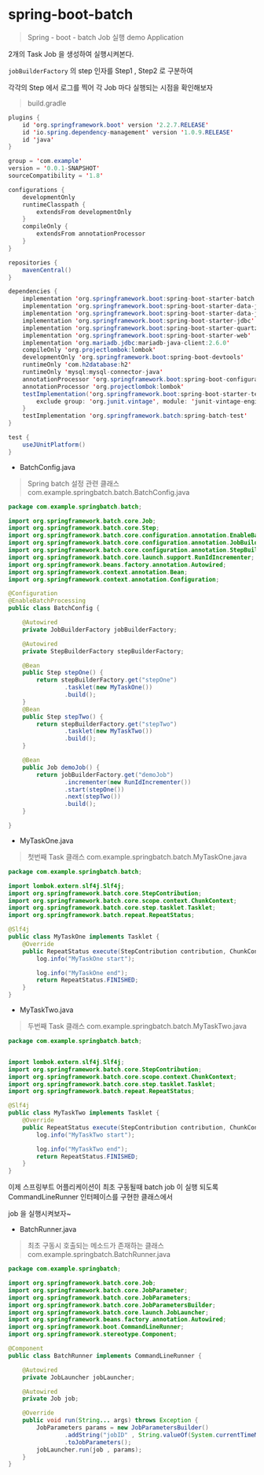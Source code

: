 # spring-boot-batch

> Spring - boot - batch Job 실행 demo Application

2개의 Task Job 을 생성하여 실행시켜본다. 

``` jobBuilderFactory ``` 의 step 인자를 Step1 , Step2 로 구분하여 

각각의 Step 에서 로그를 찍어 각 Job 마다 실행되는 시점을 확인해보자

> build.gradle

```java
plugins {
    id 'org.springframework.boot' version '2.2.7.RELEASE'
    id 'io.spring.dependency-management' version '1.0.9.RELEASE'
    id 'java'
}

group = 'com.example'
version = '0.0.1-SNAPSHOT'
sourceCompatibility = '1.8'

configurations {
    developmentOnly
    runtimeClasspath {
        extendsFrom developmentOnly
    }
    compileOnly {
        extendsFrom annotationProcessor
    }
}

repositories {
    mavenCentral()
}

dependencies {
    implementation 'org.springframework.boot:spring-boot-starter-batch'
    implementation 'org.springframework.boot:spring-boot-starter-data-jdbc'
    implementation 'org.springframework.boot:spring-boot-starter-data-jpa'
    implementation 'org.springframework.boot:spring-boot-starter-jdbc'
    implementation 'org.springframework.boot:spring-boot-starter-quartz'
    implementation 'org.springframework.boot:spring-boot-starter-web'
    implementation 'org.mariadb.jdbc:mariadb-java-client:2.6.0'
    compileOnly 'org.projectlombok:lombok'
    developmentOnly 'org.springframework.boot:spring-boot-devtools'
    runtimeOnly 'com.h2database:h2'
    runtimeOnly 'mysql:mysql-connector-java'
    annotationProcessor 'org.springframework.boot:spring-boot-configuration-processor'
    annotationProcessor 'org.projectlombok:lombok'
    testImplementation('org.springframework.boot:spring-boot-starter-test') {
        exclude group: 'org.junit.vintage', module: 'junit-vintage-engine'
    }
    testImplementation 'org.springframework.batch:spring-batch-test'
}

test {
    useJUnitPlatform()
}

```

- BatchConfig.java
> Spring batch 설정 관련 클래스
> com.example.springbatch.batch.BatchConfig.java

```java
package com.example.springbatch.batch;

import org.springframework.batch.core.Job;
import org.springframework.batch.core.Step;
import org.springframework.batch.core.configuration.annotation.EnableBatchProcessing;
import org.springframework.batch.core.configuration.annotation.JobBuilderFactory;
import org.springframework.batch.core.configuration.annotation.StepBuilderFactory;
import org.springframework.batch.core.launch.support.RunIdIncrementer;
import org.springframework.beans.factory.annotation.Autowired;
import org.springframework.context.annotation.Bean;
import org.springframework.context.annotation.Configuration;

@Configuration
@EnableBatchProcessing
public class BatchConfig {

    @Autowired
    private JobBuilderFactory jobBuilderFactory;

    @Autowired
    private StepBuilderFactory stepBuilderFactory;

    @Bean
    public Step stepOne() {
        return stepBuilderFactory.get("stepOne")
                .tasklet(new MyTaskOne())
                .build();
    }
    @Bean
    public Step stepTwo() {
        return stepBuilderFactory.get("stepTwo")
                .tasklet(new MyTaskTwo())
                .build();
    }

    @Bean
    public Job demoJob() {
        return jobBuilderFactory.get("demoJob")
                .incrementer(new RunIdIncrementer())
                .start(stepOne())
                .next(stepTwo())
                .build();
    }

}

```

- MyTaskOne.java
> 첫번째 Task 클래스
> com.example.springbatch.batch.MyTaskOne.java

```java
package com.example.springbatch.batch;

import lombok.extern.slf4j.Slf4j;
import org.springframework.batch.core.StepContribution;
import org.springframework.batch.core.scope.context.ChunkContext;
import org.springframework.batch.core.step.tasklet.Tasklet;
import org.springframework.batch.repeat.RepeatStatus;

@Slf4j
public class MyTaskOne implements Tasklet {
    @Override
    public RepeatStatus execute(StepContribution contribution, ChunkContext chunkContext) throws Exception {
        log.info("MyTaskOne start");

        log.info("MyTaskOne end");
        return RepeatStatus.FINISHED;
    }
}

```

- MyTaskTwo.java
> 두번째 Task 클래스
> com.example.springbatch.batch.MyTaskTwo.java

```java
package com.example.springbatch.batch;


import lombok.extern.slf4j.Slf4j;
import org.springframework.batch.core.StepContribution;
import org.springframework.batch.core.scope.context.ChunkContext;
import org.springframework.batch.core.step.tasklet.Tasklet;
import org.springframework.batch.repeat.RepeatStatus;

@Slf4j
public class MyTaskTwo implements Tasklet {
    @Override
    public RepeatStatus execute(StepContribution contribution, ChunkContext chunkContext) throws Exception {
        log.info("MyTaskTwo start");

        log.info("MyTaskTwo end");
        return RepeatStatus.FINISHED;
    }
}
```

이제 스프링부트 어플리케이션이 최초 구동될때 batch job 이 실행 되도록 CommandLineRunner 인터페이스를 구현한 클래스에서

job 을 실행시켜보자~

- BatchRunner.java
> 최초 구동시 호출되는 메소드가 존재하는 클래스
> com.example.springbatch.BatchRunner.java

```java
package com.example.springbatch;

import org.springframework.batch.core.Job;
import org.springframework.batch.core.JobParameter;
import org.springframework.batch.core.JobParameters;
import org.springframework.batch.core.JobParametersBuilder;
import org.springframework.batch.core.launch.JobLauncher;
import org.springframework.beans.factory.annotation.Autowired;
import org.springframework.boot.CommandLineRunner;
import org.springframework.stereotype.Component;

@Component
public class BatchRunner implements CommandLineRunner {

    @Autowired
    private JobLauncher jobLauncher;

    @Autowired
    private Job job;

    @Override
    public void run(String... args) throws Exception {
        JobParameters params = new JobParametersBuilder()
                .addString("jobID" , String.valueOf(System.currentTimeMillis()))
                .toJobParameters();
        jobLauncher.run(job , params);
    }
}

```


